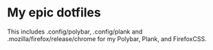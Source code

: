 # My epic dotfiles
This includes .config/polybar, .config/plank and .mozilla/firefox/release/chrome for my Polybar, Plank, and FirefoxCSS.
